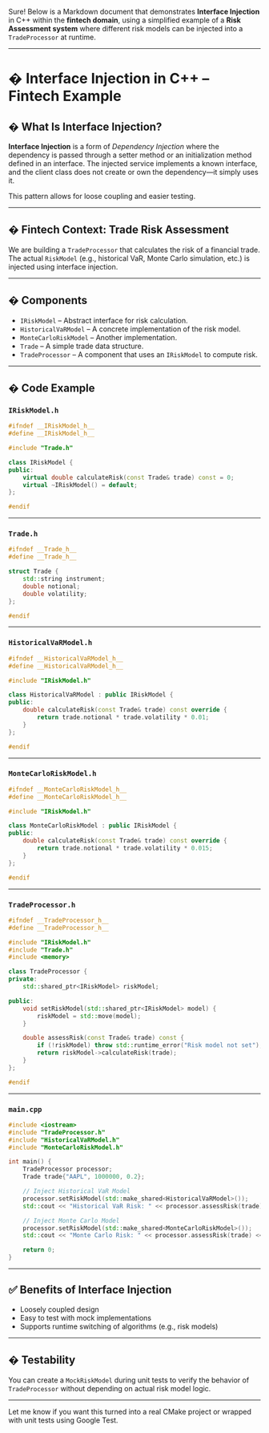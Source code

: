 Sure! Below is a Markdown document that demonstrates **Interface Injection** in C++ within the **fintech domain**, using a simplified example of a **Risk Assessment system** where different risk models can be injected into a `TradeProcessor` at runtime.

---

# � Interface Injection in C++ – Fintech Example

## � What Is Interface Injection?

**Interface Injection** is a form of *Dependency Injection* where the dependency is passed through a setter method or an initialization method defined in an interface. The injected service implements a known interface, and the client class does not create or own the dependency—it simply uses it.

This pattern allows for loose coupling and easier testing.

---

## � Fintech Context: Trade Risk Assessment

We are building a `TradeProcessor` that calculates the risk of a financial trade. The actual `RiskModel` (e.g., historical VaR, Monte Carlo simulation, etc.) is injected using interface injection.

---

## � Components

* `IRiskModel` – Abstract interface for risk calculation.
* `HistoricalVaRModel` – A concrete implementation of the risk model.
* `MonteCarloRiskModel` – Another implementation.
* `Trade` – A simple trade data structure.
* `TradeProcessor` – A component that uses an `IRiskModel` to compute risk.

---

## � Code Example

### `IRiskModel.h`

```cpp
#ifndef __IRiskModel_h__
#define __IRiskModel_h__

#include "Trade.h"

class IRiskModel {
public:
    virtual double calculateRisk(const Trade& trade) const = 0;
    virtual ~IRiskModel() = default;
};

#endif
```

---

### `Trade.h`

```cpp
#ifndef __Trade_h__
#define __Trade_h__

struct Trade {
    std::string instrument;
    double notional;
    double volatility;
};

#endif
```

---

### `HistoricalVaRModel.h`

```cpp
#ifndef __HistoricalVaRModel_h__
#define __HistoricalVaRModel_h__

#include "IRiskModel.h"

class HistoricalVaRModel : public IRiskModel {
public:
    double calculateRisk(const Trade& trade) const override {
        return trade.notional * trade.volatility * 0.01;
    }
};

#endif
```

---

### `MonteCarloRiskModel.h`

```cpp
#ifndef __MonteCarloRiskModel_h__
#define __MonteCarloRiskModel_h__

#include "IRiskModel.h"

class MonteCarloRiskModel : public IRiskModel {
public:
    double calculateRisk(const Trade& trade) const override {
        return trade.notional * trade.volatility * 0.015;
    }
};

#endif
```

---

### `TradeProcessor.h`

```cpp
#ifndef __TradeProcessor_h__
#define __TradeProcessor_h__

#include "IRiskModel.h"
#include "Trade.h"
#include <memory>

class TradeProcessor {
private:
    std::shared_ptr<IRiskModel> riskModel;

public:
    void setRiskModel(std::shared_ptr<IRiskModel> model) {
        riskModel = std::move(model);
    }

    double assessRisk(const Trade& trade) const {
        if (!riskModel) throw std::runtime_error("Risk model not set");
        return riskModel->calculateRisk(trade);
    }
};

#endif
```

---

### `main.cpp`

```cpp
#include <iostream>
#include "TradeProcessor.h"
#include "HistoricalVaRModel.h"
#include "MonteCarloRiskModel.h"

int main() {
    TradeProcessor processor;
    Trade trade{"AAPL", 1000000, 0.2};

    // Inject Historical VaR Model
    processor.setRiskModel(std::make_shared<HistoricalVaRModel>());
    std::cout << "Historical VaR Risk: " << processor.assessRisk(trade) << "\n";

    // Inject Monte Carlo Model
    processor.setRiskModel(std::make_shared<MonteCarloRiskModel>());
    std::cout << "Monte Carlo Risk: " << processor.assessRisk(trade) << "\n";

    return 0;
}
```

---

## ✅ Benefits of Interface Injection

* Loosely coupled design
* Easy to test with mock implementations
* Supports runtime switching of algorithms (e.g., risk models)

---

## � Testability

You can create a `MockRiskModel` during unit tests to verify the behavior of `TradeProcessor` without depending on actual risk model logic.

---

Let me know if you want this turned into a real CMake project or wrapped with unit tests using Google Test.

